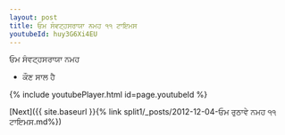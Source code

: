 ```yaml
---
layout: post
title: ਓਮ ਸੰਵਟ੍ਹਸਰਾਯਾ ਨਮਹ ੧੧ ਟਾਇਮਸ
youtubeId: huy3G6Xi4EU
---
```

 
 
 ਓਮ ਸੰਵਟ੍ਹਸਰਾਯਾ ਨਮਹ  
 
 -  ਕੌਣ ਸਾਲ ਹੈ 
 
  
 
  
 
 
 
 
 
 


{% include youtubePlayer.html id=page.youtubeId %}
 
[Next]({{ site.baseurl }}{% link  split1/_posts/2012-12-04-ਓਮ ਰੁਠਾਵੇ ਨਮਹ ੧੧ ਟਾਇਮਸ.md%})
 
